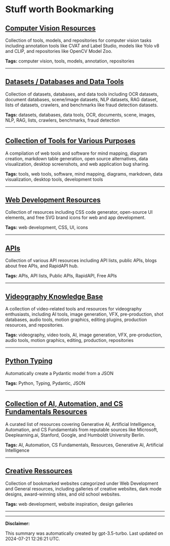 # Stuff worth Bookmarking

## [Computer Vision Resources](./computer-vision.md)

Collection of tools, models, and repositories for computer vision tasks including annotation tools like CVAT and Label Studio, models like Yolo v8 and CLIP, and repositories like OpenCV Model Zoo.

**Tags:** computer vision, tools, models, annotation, repositories

---

## [Datasets / Databases and Data Tools](./data.md)

Collection of datasets, databases, and data tools including OCR datasets, document databases, scene/image datasets, NLP datasets, RAG dataset, lists of datasets, crawlers, and benchmarks like fraud detection datasets.

**Tags:** datasets, databases, data tools, OCR, documents, scene, images, NLP, RAG, lists, crawlers, benchmarks, fraud detection

---

## [Collection of Tools for Various Purposes](./tools.md)

A compilation of web tools and software for mind mapping, diagram creation, markdown table generation, open source alternatives, data visualization, desktop screenshots, and web application bug sharing.

**Tags:** tools, web tools, software, mind mapping, diagrams, markdown, data visualization, desktop tools, development tools

---

## [Web Development Resources](./web-development.md)

Collection of resources including CSS code generator, open-source UI elements, and free SVG brand icons for web and app development.

**Tags:** web development, CSS, UI, icons

---

## [APIs](./api.md)

Collection of various API resources including API lists, public APIs, blogs about free APIs, and RapidAPI hub.

**Tags:** APIs, API lists, Public APIs, RapidAPI, Free APIs

---

## [Videography Knowledge Base](./videography.md)

A collection of video-related tools and resources for videography enthusiasts, including AI tools, image generation, VFX, pre-production, shot databases, audio tools, motion graphics, editing plugins, production resources, and repositories.

**Tags:** videography, video tools, AI, image generation, VFX, pre-production, audio tools, motion graphics, editing, production, repositories

---

## [Python Typing](./python.md)

Automatically create a Pydantic model from a JSON

**Tags:** Python, Typing, Pydantic, JSON

---

## [Collection of AI, Automation, and CS Fundamentals Resources](./learning.md)

A curated list of resources covering Generative AI, Artificial Intelligence, Automation, and CS Fundamentals from reputable sources like Microsoft, Deeplearning.ai, Stanford, Google, and Humboldt University Berlin.

**Tags:** AI, Automation, CS Fundamentals, Resources, Generative AI, Artificial Intelligence

---

## [Creative Ressources](./creative.md)

Collection of bookmarked websites categorized under Web Development and General resources, including galleries of creative websites, dark mode designs, award-winning sites, and old school websites.

**Tags:** web development, website inspiration, design galleries

---

---

**Disclaimer:**

This summary was automatically created by gpt-3.5-turbo. Last updated on 2024-07-21 12:26:21 UTC.
